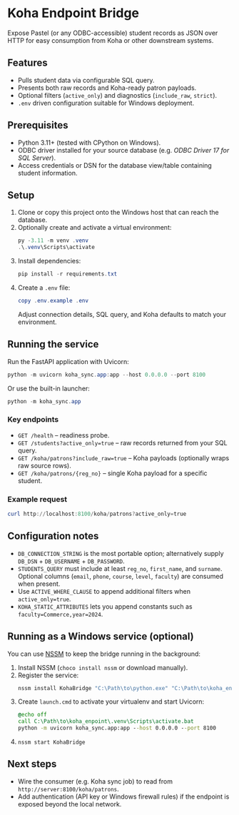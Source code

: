 # Koha Endpoint Bridge

Expose Pastel (or any ODBC-accessible) student records as JSON over HTTP for easy consumption from Koha or other downstream systems.

## Features
- Pulls student data via configurable SQL query.
- Presents both raw records and Koha-ready patron payloads.
- Optional filters (`active_only`) and diagnostics (`include_raw`, `strict`).
- `.env` driven configuration suitable for Windows deployment.

## Prerequisites
- Python 3.11+ (tested with CPython on Windows).
- ODBC driver installed for your source database (e.g. *ODBC Driver 17 for SQL Server*).
- Access credentials or DSN for the database view/table containing student information.

## Setup
1. Clone or copy this project onto the Windows host that can reach the database.
2. Optionally create and activate a virtual environment:
   ```powershell
   py -3.11 -m venv .venv
   .\.venv\Scripts\activate
   ```
3. Install dependencies:
   ```powershell
   pip install -r requirements.txt
   ```
4. Create a `.env` file:
   ```powershell
   copy .env.example .env
   ```
   Adjust connection details, SQL query, and Koha defaults to match your environment.

## Running the service
Run the FastAPI application with Uvicorn:

```powershell
python -m uvicorn koha_sync.app:app --host 0.0.0.0 --port 8100
```

Or use the built-in launcher:

```powershell
python -m koha_sync.app
```

### Key endpoints
- `GET /health` – readiness probe.
- `GET /students?active_only=true` – raw records returned from your SQL query.
- `GET /koha/patrons?include_raw=true` – Koha payloads (optionally wraps raw source rows).
- `GET /koha/patrons/{reg_no}` – single Koha payload for a specific student.

### Example request
```powershell
curl http://localhost:8100/koha/patrons?active_only=true
```

## Configuration notes
- `DB_CONNECTION_STRING` is the most portable option; alternatively supply `DB_DSN` + `DB_USERNAME` + `DB_PASSWORD`.
- `STUDENTS_QUERY` must include at least `reg_no`, `first_name`, and `surname`. Optional columns (`email`, `phone`, `course`, `level`, `faculty`) are consumed when present.
- Use `ACTIVE_WHERE_CLAUSE` to append additional filters when `active_only=true`.
- `KOHA_STATIC_ATTRIBUTES` lets you append constants such as `faculty=Commerce,year=2024`.

## Running as a Windows service (optional)
You can use [NSSM](https://nssm.cc/) to keep the bridge running in the background:
1. Install NSSM (`choco install nssm` or download manually).
2. Register the service:
   ```powershell
   nssm install KohaBridge "C:\Path\to\python.exe" "C:\Path\to\koha_enpoint\launch.cmd"
   ```
3. Create `launch.cmd` to activate your virtualenv and start Uvicorn:
   ```cmd
   @echo off
   call C:\Path\to\koha_enpoint\.venv\Scripts\activate.bat
   python -m uvicorn koha_sync.app:app --host 0.0.0.0 --port 8100
   ```
4. `nssm start KohaBridge`

## Next steps
- Wire the consumer (e.g. Koha sync job) to read from `http://server:8100/koha/patrons`.
- Add authentication (API key or Windows firewall rules) if the endpoint is exposed beyond the local network.
